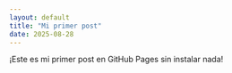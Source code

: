 ```yaml
---
layout: default
title: "Mi primer post"
date: 2025-08-28
---
```


¡Este es mi primer post en GitHub Pages sin instalar nada!

